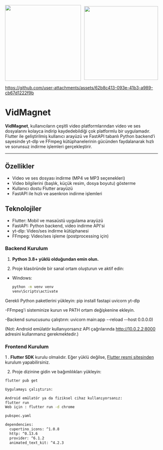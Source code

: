 
<div style="display: flex; justify-content: space-between; align-items: center;">
  <img src="https://github.com/user-attachments/assets/c25926bb-665f-4b64-98c9-5347a91347e6" width="250" />
  <img src="https://github.com/user-attachments/assets/57fb624c-800f-423c-9683-8599777a6175" width="243" />
</div>



https://github.com/user-attachments/assets/62b8c413-093e-41b3-a989-cb67d1222f9b



# VidMagnet

**VidMagnet**, kullanıcıların çeşitli video platformlarından video ve ses dosyalarını kolayca indirip kaydedebildiği çok platformlu bir uygulamadır.
Flutter ile geliştirilmiş kullanıcı arayüzü ve FastAPI tabanlı Python backend’i sayesinde yt-dlp ve FFmpeg kütüphanelerinin gücünden faydalanarak hızlı ve sorunsuz indirme işlemleri gerçekleştirir.

---
## Özellikler

- Video ve ses dosyası indirme (MP4 ve MP3 seçenekleri)
- Video bilgilerini (başlık, küçük resim, dosya boyutu) gösterme
- Kullanıcı dostu Flutter arayüzü
- FastAPI ile hızlı ve asenkron indirme işlemleri



## Teknolojiler

- Flutter: Mobil ve masaüstü uygulama arayüzü
- FastAPI: Python backend, video indirme API'si
- yt-dlp: Video/ses indirme kütüphanesi
- FFmpeg: Video/ses işleme (postprocessing için)

### Backend Kurulum

1. **Python 3.8+ yüklü olduğundan emin olun.**

2. Proje klasöründe bir sanal ortam oluşturun ve aktif edin:

- Windows:
  ```bash
  python -m venv venv
  venv\Scripts\activate

Gerekli Python paketlerini yükleyin:  pip install fastapi uvicorn yt-dlp

-FFmpeg'i sisteminize kurun ve PATH ortam değişkenine ekleyin.

-Backend sunucusunu çalıştırın: uvicorn main:app --reload --host 0.0.0.0)

(Not: Android emülatör kullanıyorsanız API çağrılarında http://10.0.2.2:8000 adresini kullanmanız gerekmektedir.)



### Frontend Kurulum

1 . **Flutter SDK** kurulu olmalıdır. Eğer yüklü değilse, [Flutter resmi sitesinden](https://flutter.dev/docs/get-started/install) kurulum yapabilirsiniz.

2. Proje dizinine gidin ve bağımlılıkları yükleyin:

```bash
flutter pub get

Uygulamayı çalıştırın:

Android emülatör ya da fiziksel cihaz kullanıyorsanız:
flutter run
Web için : flutter run -d chrome

pubspec.yaml 

dependencies:
  cupertino_icons: ^1.0.8
  http: ^0.13.6
  provider: ^6.1.2
  animated_text_kit: ^4.2.3


      

